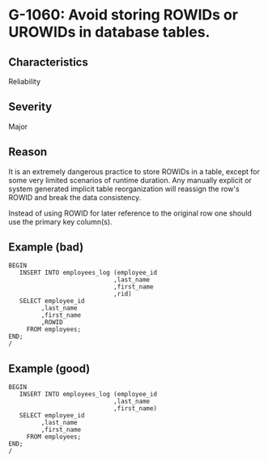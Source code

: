 # G-1060: Avoid storing ROWIDs or UROWIDs in database tables.

## Characteristics

Reliability

## Severity

Major

## Reason

It is an extremely dangerous practice to store ROWIDs in a table, except for some very limited scenarios of runtime duration. Any manually explicit or system generated implicit table reorganization will reassign the row's ROWID and break the data consistency.

Instead of using ROWID for later reference to the original row one should use the primary key column(s).

## Example (bad)

```
BEGIN
   INSERT INTO employees_log (employee_id
                             ,last_name
                             ,first_name
                             ,rid)
   SELECT employee_id 
         ,last_name
         ,first_name
         ,ROWID
     FROM employees;
END;
/
```

## Example (good)

```
BEGIN
   INSERT INTO employees_log (employee_id
                             ,last_name
                             ,first_name)
   SELECT employee_id 
         ,last_name
         ,first_name
     FROM employees;
END;
/
```
